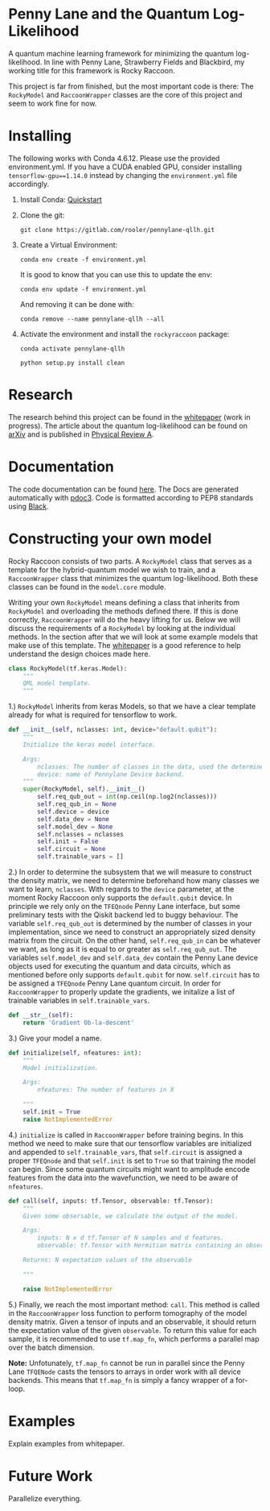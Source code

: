 # Penny Lane and the Quantum Log-Likelihood

A quantum machine learning framework for minimizing the quantum log-likelihood. In line with Penny Lane, 
Strawberry Fields and Blackbird, my working title for this framework is Rocky Raccoon.

This project is far from finished, but the most important code is there: The `RockyModel` and `RaccoonWrapper` classes 
are the core of this project and seem to work fine for now.

# Installing

The following works with Conda 4.6.12. Please use the provided environment.yml. 
If you have a CUDA enabled GPU, consider installing `tensorflow-gpu==1.14.0` instead by 
changing the `environment.yml` file accordingly.

 1. Install Conda: [Quickstart](https://www.digitalocean.com/community/tutorials/how-to-install-anaconda-on-ubuntu-18-04-quickstart)

 2. Clone the git:
 
    `git clone https://gitlab.com/rooler/pennylane-qllh.git`

 3. Create a Virtual Environment:

    `conda env create -f environment.yml`

    It is good to know that you can use this to update the env:

    `conda env update -f environment.yml`

    And removing it can be done with:

    `conda remove --name pennylane-qllh --all`
 4. Activate the environment and install the `rockyraccoon` package:
    
    `conda activate pennylane-qllh`
    
    `python setup.py install clean`


# Research

The research behind this project can be found in the [whitepaper](https://github.com/therooler/pennylane-qllh/blob/master/docs/pennylane_qllh.pdf) (work in progress). 
The article about the quantum log-likelihood can be found on [arXiv](https://arxiv.org/abs/1905.06728) and is 
published in [Physical Review A](http://doi.org/10.1103/PhysRevA.100.020301).

# Documentation

The code documentation can be found [here]( https://therooler.github.io/pennylane-qllh/). The Docs are generated automatically
with [pdoc3](https://pypi.org/project/pdoc3/). Code is formatted according to PEP8 standards using 
[Black](https://black.readthedocs.io/en/stable/).

# Constructing your own model

Rocky Raccoon consists of two parts. A `RockyModel` class that serves as a template for the hybrid-quantum model 
we wish to train, and a `RaccoonWrapper` class that minimizes the quantum log-likelihood. Both these classes 
can be found in the `model.core` module. 

Writing your own `RockyModel` means defining a class that inherits from `RockyModel` and overloading the 
methods defined there. If this is done correctly, `RaccoonWrapper` will do the heavy lifting for us. 
Below we will discuss the requirements of a `RockyModel` by looking at the individual methods. In the section after that
we will look at some example models that make use of this template. The 
[whitepaper](https://github.com/therooler/pennylane-qllh/blob/master/docs/pennylane_qllh.pdf) is a good reference to 
help understand the design choices made here.

```python
class RockyModel(tf.keras.Model):
    """
    QML model template.
    """
```

 1.) `RockyModel` inherits from keras Models, so that we have a clear template already for what is required
 for tensorflow to work.

```python
def __init__(self, nclasses: int, device="default.qubit"):
    """
    Initialize the keras model interface.

    Args:
        nclasses: The number of classes in the data, used the determine the required output qubits.
        device: name of Pennylane Device backend.
    """
    super(RockyModel, self).__init__()
        self.req_qub_out = int(np.ceil(np.log2(nclasses)))
        self.req_qub_in = None
        self.device = device
        self.data_dev = None
        self.model_dev = None
        self.nclasses = nclasses
        self.init = False
        self.circuit = None
        self.trainable_vars = []
```

 2.) In order to determine the subsystem that we will measure to construct the density matrix, we need
 to determine beforehand how many classes we want to learn, `nclasses`. With regards to the `device` parameter,
 at the moment Rocky Raccoon only supports the `default.qubit` device. In principle we rely only on the 
 `TFEQnode` Penny Lane interface, but some preliminary tests with the Qiskit backend led to buggy behaviour.
 The variable `self.req_qub_out` is determined by the number of classes in your implementation, since we need to 
 construct an appropriately sized density matrix from the circuit. On the other hand, `self.req_qub_in` can be whatever 
 we want, as long as it is equal to or greater as `self.req_qub_out`. The variables `self.model_dev` and `self.data_dev` 
 contain the Penny Lane device objects used for executing the quantum and data circuits, which as mentioned before only 
 supports `default.qubit` for now. `self.circuit` has to be assigned a `TFEQnode` Penny Lane quantum circuit. In order
 for `RaccoonWrapper` to properly update the gradients, we initalize a list of trainable variables in `self.trainable_vars`.

```python
def __str__(self):
    return 'Gradient Ob-la-descent'
```

 3.) Give your model a name.

```python
def initialize(self, nfeatures: int):
    """
    Model initialization.

    Args:
        nfeatures: The number of features in X

    """
    self.init = True
    raise NotImplementedError
```

 4.) `initialize` is called in `RaccoonWrapper` before training begins. In this method we need to make sure that our 
tensorflow variables are initialized and appended to `self.trainable_vars`, that `self.circuit` is assigned a proper `TFEQnode`
and that `self.init` is set to `True` so that training the model can begin. Since some quantum circuits might want to 
amplitude encode features from the data into the wavefunction, we need to be aware of `nfeatures`.

```python
def call(self, inputs: tf.Tensor, observable: tf.Tensor):
    """
    Given some obsersable, we calculate the output of the model.

    Args:
        inputs: N x d tf.Tensor of N samples and d features.
        observable: tf.Tensor with Hermitian matrix containing an observable

    Returns: N expectation values of the observable

    """

    raise NotImplementedError
```

 5.) Finally, we reach the most important method: `call`. This method is called in the
`RaccoonWrapper` loss function to perform tomography of the model density matrix. Given 
a tensor of inputs and an observable, it should return the expectation value of the
given `observable`. To return this value for each sample, it is recommended to use
 `tf.map_fn`, which performs a parallel map over the batch dimension. 

**Note:** Unfotunately, `tf.map_fn` cannot be run in parallel since the Penny Lane 
`TFQENode` casts the tensors to arrays in order work with all device backends. This
means that `tf.map_fn` is simply a fancy wrapper of a for-loop. 

# Examples

Explain examples from whitepaper.

# Future Work

Parallelize everything.
